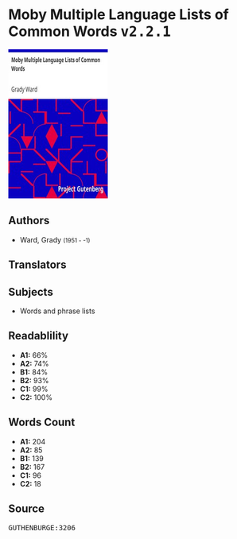 # Moby Multiple Language Lists of Common Words <kbd>v2.2.1</kbd>

![](./cover.medium.jpg "")

## Authors


 - Ward, Grady <small>(1951 - -1)</small>

## Translators



## Subjects


 - Words and phrase lists

## Readablility


 - **A1:** 66%
 - **A2:** 74%
 - **B1:** 84%
 - **B2:** 93%
 - **C1:** 99%
 - **C2:** 100%

## Words Count


 - **A1:** 204
 - **A2:** 85
 - **B1:** 139
 - **B2:** 167
 - **C1:** 96
 - **C2:** 18

## Source


<kbd>GUTHENBURGE:3206</kbd>
